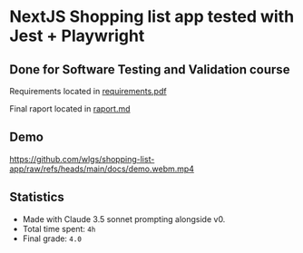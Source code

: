 # NextJS Shopping list app tested with Jest + Playwright

## Done for Software Testing and Validation course

Requirements located in [requirements.pdf](./docs/requirements.pdf)

Final raport located in [raport.md](./docs/raport.md)

## Demo

https://github.com/wlgs/shopping-list-app/raw/refs/heads/main/docs/demo.webm.mp4

## Statistics

- Made with Claude 3.5 sonnet prompting alongside v0.
- Total time spent: `4h`
- Final grade: `4.0`
